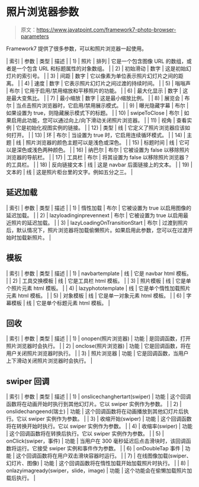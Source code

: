# 照片浏览器参数

> 原文：<https://www.javatpoint.com/framework7-photo-browser-parameters>

Framework7 提供了很多参数，可以和照片浏览器一起使用。

| 索引 | 参数 | 类型 | 描述 |
| 1) | 照片 | 排列 | 它是一个包含图像 URL 的数组，或者是一个包含 URL 和标题属性的对象数组。 |
| 2) | 初始滑动 | 数字 | 这是初始幻灯片的索引号。 |
| 3) | 间距 | 数字 | 它以像素为单位表示照片幻灯片之间的距离。 |
| 4) | 速度 | 数字 | 它表示照片幻灯片之间过渡的持续时间。 |
| 5) | 嗡嗡声 | 布尔 | 它用于启用/禁用缩放和平移照片的功能。 |
| 6) | 最大化显示 | 数字 | 这是最大变焦比。 |
| 7) | 最小缩放 | 数字 | 这是最小缩放比例。 |
| 8) | 展览会 | 布尔 | 当点击照片浏览器时，它启用/禁用展示模式。 |
| 9) | 曝光隐藏字幕 | 布尔 | 如果设置为 true，则隐藏展示模式下的标题。 |
| 10) | swipeToClose | 布尔 | 如果启用此功能，您可以通过向上/向下滑动关闭照片浏览器。 |
| 11) | 视角 | 查看实例 | 它是初始化视图实例的链接。 |
| 12) | 类型 | 线 | 它定义了照片浏览器应该如何打开。 |
| 13) | 环 | 布尔 | 当设置为 true 时，它启用连续循环模式。 |
| 14) | 主题 | 线 | 照片浏览器的颜色主题可以是浅色或深色。 |
| 15) | 标题时间 | 线 | 它可以是深色或浅色两种颜色。 |
| 16) | 纳巴尔 | 布尔 | 它被设置为 false 以移除照片浏览器的导航栏。 |
| 17) | 工具栏 | 布尔 | 将其设置为 false 以移除照片浏览器？的工具栏。 |
| 18) | 反向链接文本 | 线 | 这是 navbar 后面链接上的文本。 |
| 19) | 文本的 | 线 | 这是照片柜台里的文字。例如五分之三。 |

## 延迟加载

| 索引 | 参数 | 类型 | 描述 |
| 1) | 惰性加载 | 布尔 | 它被设置为 true 以启用图像的延迟加载。 |
| 2) | lazyloadinginprevennext | 布尔 | 它被设置为 true 以启用最近照片的延迟加载。 |
| 3) | lazyLoadingOnTransitionStart | 布尔 | 过渡到照片后，默认情况下，照片浏览器将加载偷懒照片。如果启用此参数，您可以在过渡开始时加载新照片。 |

## 模板

| 索引 | 参数 | 类型 | 描述 |
| 1) | navbartemplate | 线 | 它是 navbar html 模板。 |
| 2) | 工具交换模板 | 线 | 它是工具栏 html 模板。 |
| 3) | 照片模板 | 线 | 它是单个照片元素 html 模板。 |
| 4) | lazyphototemplate | 线 | 它是单个惰性加载照片元素 html 模板。 |
| 5) | 对象模板 | 线 | 它是单一对象元素 html 模板。 |
| 6) | 字幕模板 | 线 | 它是单个标题元素 html 模板。 |

## 回收

| 索引 | 参数 | 类型 | 描述 |
| 1) | onopen(照片浏览器) | 功能 | 是回调函数，打开照片浏览器时会执行。 |
| 2) | onclose(照片浏览器) | 功能 | 它是回调函数，将在用户关闭照片浏览器时执行。 |
| 3) | 照片浏览器 | 功能 | 它是回调函数，当用户上下滑动关闭照片浏览器时会执行。 |

## swiper 回调

| 索引 | 参数 | 类型 | 描述 |
| 1) | onslicechanghertart(swiper) | 功能 | 这个回调函数将在动画开始时执行到其他幻灯片。它以 swiper 实例作为参数。 |
| 2) | onslidechangeend(瑞士) | 功能 | 这个回调函数将在动画播放到其他幻灯片后执行。它以 swiper 实例作为参数。 |
| 3) | 收缩开始(swiper) | 功能 | 这个回调函数将在转换开始时执行。它以 swiper 实例作为参数。 |
| 4) | 收缩率(swiper) | 功能 | 这个回调函数将在转换后执行。它以 swiper 实例作为参数。 |
| 5) | onClick(swiper，事件) | 功能 | 当用户在 300 毫秒延迟后点击滑块时，该回调函数将运行。它接受 swiper 实例和事件作为参数。 |
| 6) | onDoubleTap 事件 | 功能 | 这个回调函数将在用户双击滑块容器时运行。 |
| 7) | 在线图像加载(swiper、幻灯片、图像) | 功能 | 这个回调函数将在惰性加载开始加载照片时执行。 |
| 8) | onlazyimagready(swiper，slide，image) | 功能 | 这个功能会在偷懒加载照片加载后执行。 |